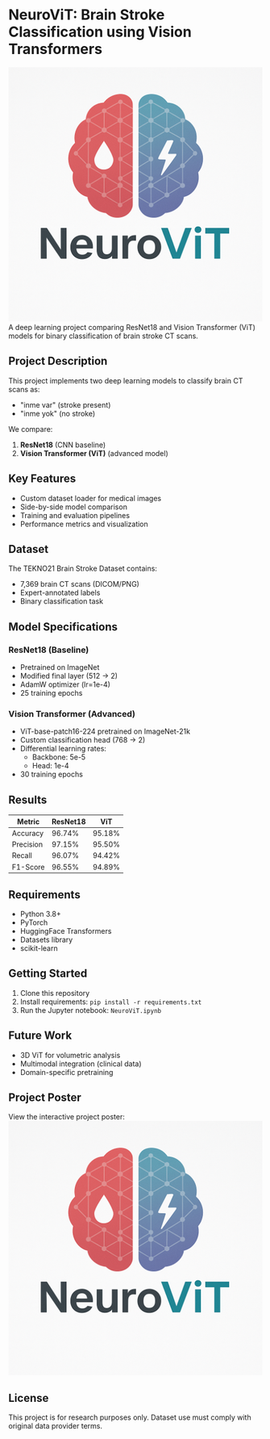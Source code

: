 # NeuroViT: Brain Stroke Classification using Vision Transformers
![NeuroViT Logo](./assets/logo.png)
A deep learning project comparing ResNet18 and Vision Transformer (ViT) models for binary classification of brain stroke CT scans.

## Project Description

This project implements two deep learning models to classify brain CT scans as:
- "inme var" (stroke present)
- "inme yok" (no stroke)

We compare:
1. **ResNet18** (CNN baseline)
2. **Vision Transformer (ViT)** (advanced model)

## Key Features

- Custom dataset loader for medical images
- Side-by-side model comparison
- Training and evaluation pipelines
- Performance metrics and visualization

## Dataset

The TEKNO21 Brain Stroke Dataset contains:
- 7,369 brain CT scans (DICOM/PNG)
- Expert-annotated labels
- Binary classification task

## Model Specifications

### ResNet18 (Baseline)
- Pretrained on ImageNet
- Modified final layer (512 → 2)
- AdamW optimizer (lr=1e-4)
- 25 training epochs

### Vision Transformer (Advanced)
- ViT-base-patch16-224 pretrained on ImageNet-21k
- Custom classification head (768 → 2)
- Differential learning rates:
  - Backbone: 5e-5
  - Head: 1e-4
- 30 training epochs

## Results

| Metric          | ResNet18 | ViT     |
|-----------------|---------|---------|
| Accuracy        | 96.74%  | 95.18%  |
| Precision       | 97.15%  | 95.50%  |
| Recall          | 96.07%  | 94.42%  |
| F1-Score        | 96.55%  | 94.89%  |

## Requirements

- Python 3.8+
- PyTorch
- HuggingFace Transformers
- Datasets library
- scikit-learn

## Getting Started

1. Clone this repository
2. Install requirements: `pip install -r requirements.txt`
3. Run the Jupyter notebook: `NeuroViT.ipynb`

## Future Work

- 3D ViT for volumetric analysis
- Multimodal integration (clinical data)
- Domain-specific pretraining

## Project Poster
View the interactive project poster:  
[![NeuroViT Poster](assets/logo.png)](docs/neurovit_poster.html)

## License

This project is for research purposes only. Dataset use must comply with original data provider terms.
